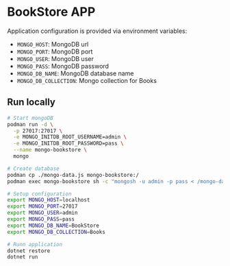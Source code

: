 # BookStore APP

Application configuration is provided via environment variables:
- `MONGO_HOST`: MongoDB url
- `MONGO_PORT`: MongoDB port
- `MONGO_USER`: MongoDB user
- `MONGO_PASS`: MongoDB password
- `MONGO_DB_NAME`: MongoDB database name
- `MONGO_DB_COLLECTION`: Mongo collection for Books



## Run locally

```sh
# Start mongoDB
podman run -d \
  -p 27017:27017 \
  -e MONGO_INITDB_ROOT_USERNAME=admin \
  -e MONGO_INITDB_ROOT_PASSWORD=pass \
  --name mongo-bookstore \
  mongo

# Create database
podman cp ./mongo-data.js mongo-bookstore:/
podman exec mongo-bookstore sh -c "mongosh -u admin -p pass < /mongo-data.js"

# Setup configuration
export MONGO_HOST=localhost
export MONGO_PORT=27017
export MONGO_USER=admin
export MONGO_PASS=pass
export MONGO_DB_NAME=BookStore
export MONGO_DB_COLLECTION=Books

# Runn application
dotnet restore
dotnet run
```